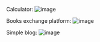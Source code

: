 Calculator: ![image](https://github.com/aiailol/my-js-projects/assets/153095983/e4072064-8723-4b2a-aefa-f19846f6921c)


Books exchange platform: ![image](https://github.com/aiailol/my-js-projects/assets/153095983/5f8dce29-2ed0-4f90-829b-21b51d4de65d)



Simple blog: ![image](https://github.com/aiailol/my-js-projects/assets/153095983/3e88a8dc-7d04-4e7b-bb83-cd1fec16d0dc)
